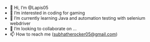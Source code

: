 - 👋 Hi, I’m @Lapis05
- 👀 I’m interested in coding for gaming
- 🌱 I’m currently learning Java and automation testing with selenium webdriver
- 💞️ I’m looking to collaborate on ...
- 📫 How to reach me (subhatherocker05@gmail.com)

<!---
Lapis05/Lapis05 is a ✨ special ✨ repository because its `README.md` (this file) appears on your GitHub profile.
You can click the Preview link to take a look at your changes.
--->
